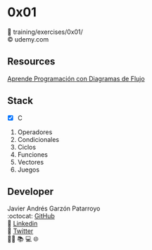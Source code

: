 # 0x01
:open_file_folder: training/exercises/0x01/  
:copyright: udemy.com

## Resources
[Aprende Programación con Diagramas de Flujo](https://www.udemy.com/course-dashboard-redirect/?course_id=675742)

## Stack
* [x] C
1. Operadores
2. Condicionales
3. Ciclos
4. Funciones
5. Vectores
6. Juegos

## Developer
Javier Andrés Garzón Patarroyo  
:octocat: [GitHub](https://github.com/javierandresgp/)  
:link: [Linkedin](https://www.linkedin.com/in/javierandresgp/)  
:link: [Twitter](https://twitter.com/javierandresgp0)  
:man_technologist: :books: :computer: :globe_with_meridians:
